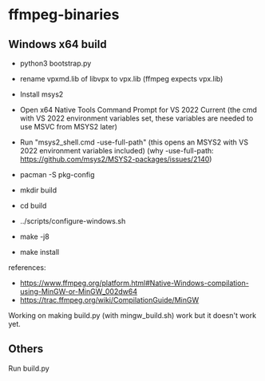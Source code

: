 # ffmpeg-binaries

## Windows x64 build

- python3 bootstrap.py
- rename vpxmd.lib of libvpx to vpx.lib (ffmpeg expects vpx.lib)

- Install msys2
- Open x64 Native Tools Command Prompt for VS 2022 Current (the cmd with VS 2022 environment variables set, these variables are needed to use MSVC from MSYS2 later)
- Run "msys2_shell.cmd -use-full-path" (this opens an MSYS2 with VS 2022 environment variables included)
(why -use-full-path: https://github.com/msys2/MSYS2-packages/issues/2140)

- pacman -S pkg-config

- mkdir build
- cd build
- ../scripts/configure-windows.sh
- make -j8
- make install

references:
- https://www.ffmpeg.org/platform.html#Native-Windows-compilation-using-MinGW-or-MinGW_002dw64
- https://trac.ffmpeg.org/wiki/CompilationGuide/MinGW

Working on making build.py (with mingw_build.sh) work but it doesn't work yet.

## Others

Run build.py
